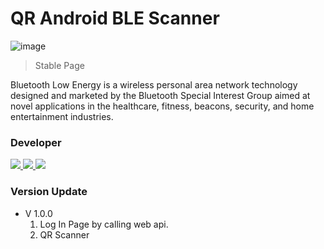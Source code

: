 # QR Android BLE Scanner

![image](https://www.gstatic.com/devrel-devsite/prod/veced1430215d0a0c094ac0570f79b1e47a9902cf6b60d19f36522e018b212f9e/android/images/lockup.svg)
>Stable Page

<p>
    Bluetooth Low Energy is a wireless personal area network technology designed and marketed by the 
    Bluetooth Special Interest Group aimed at novel applications in the healthcare, fitness, beacons, security, and home entertainment industries.
</p>

### Developer
<a href="https://github.com/rafiezul/projectcba/graphs/contributors">
  <img src="https://contrib.rocks/image?repo=rafiezul/projectcba" />
</a>
<a href="https://github.com/AgentHitmanFaris/QR_BLE/graphs/contributors">
  <img src="https://contrib.rocks/image?repo=AgentHitmanFaris/QR_BLE" />
</a>
<a href="https://github.com/Faiz38/DSPNoiseCancelling/graphs/contributors">
  <img src="https://contrib.rocks/image?repo=Faiz38/DSPNoiseCancelling" />
</a>

<h3>Version Update</h3>
<p>
   <ul>
        <li>
            V 1.0.0
            <ol>
                <li>Log In Page by calling web api.</li>
                <li>QR Scanner</li>
            </ol>
        </li>
    </ul>
</p>
